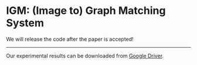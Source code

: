 # IGM: (Image to) Graph Matching System
We will release the code after the paper is accepted!

---

Our experimental results can be downloaded from [Google Driver](https://drive.google.com/drive/folders/1--f5gyZpdMsp50pLt446dSfGP7iZf_vF).

